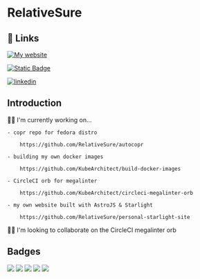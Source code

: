 # RelativeSure

## 🔗 Links
[![My website](https://img.shields.io/website?url=https%3A%2F%2Frasmusj.dk&style=for-the-badge&logo=astro&link=https%3A%2F%2Frasmusj.dk)](https://rasmusj.dk)

[![Static Badge](https://img.shields.io/badge/GH-KubeArchitect-Organization?style=for-the-badge&logo=github&link=https%3A%2F%2Fgithub.com%2Forgs%2FKubeArchitect%2Frepositories)](https://github.com/orgs/KubeArchitect/repositories)

[![linkedin](https://img.shields.io/badge/linkedin-0A66C2?style=for-the-badge&logo=linkedin&logoColor=white)](https://www.linkedin.com/in/rasmusbroeggerjoergensen/)

## Introduction

👩‍💻 I'm currently working on...

    - copr repo for fedora distro

        https://github.com/RelativeSure/autocopr

    - building my own docker images
        
        https://github.com/KubeArchitect/build-docker-images

    - CircleCI orb for megalinter
    
        https://github.com/KubeArchitect/circleci-megalinter-orb

    - my own website built with AstroJS & Starlight

        https://github.com/RelativeSure/personal-starlight-site

👯‍♀️ I'm looking to collaborate on the CircleCI megalinter orb

## Badges
![](https://github-profile-summary-cards.vercel.app/api/cards/profile-details?username=RelativeSure&theme=nord_dark)
![](https://github-profile-summary-cards.vercel.app/api/cards/repos-per-language?username=RelativeSure&theme=nord_dark)
![](https://github-profile-summary-cards.vercel.app/api/cards/most-commit-language?username=RelativeSure&theme=nord_dark)
![](https://github-profile-summary-cards.vercel.app/api/cards/stats?username=RelativeSure&theme=nord_dark)
![](https://github-profile-summary-cards.vercel.app/api/cards/productive-time?username=RelativeSure&theme=nord_dark)

